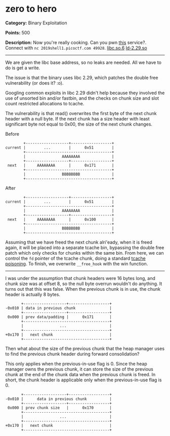 # zero to hero
**Category:** Binary Exploitation

**Points:** 500

**Description:** 
Now you're really cooking. Can you pwn [this]() service?. Connect with `nc 2019shell1.picoctf.com 49928`. [libc.so.6]() [ld-2.29.so]()

----------

We are given the libc base address, so no leaks are needed. All we have to do is get a write.

The issue is that the binary uses libc 2.29, which patches the double free vulnerability (or does it? :o).

Googling common exploits in libc 2.29 didn't help because they involved the use of unsorted bin and/or fastbin, and the checks on chunk size and slot count restricted allocations to tcache.

The vulnerability is that read() overwrites the first byte of the next chunk header with a null byte. If the next chunk has a size header with least significant byte not equal to 0x00, the size of the next chunk changes. 

Before
```
        +-------------------+------------------+
current |        ...        |      0x51        |
        +--------------------------------------+
        |                AAAAAAAA              |
        +-------------------+------------------+
 next   |     AAAAAAAA      |      0x171       |
        +--------------------------------------+
        |                BBBBBBBB              |
        +--------------------------------------+
```

After
```
        +-------------------+------------------+
current |        ...        |      0x51        |
        +--------------------------------------+
        |                AAAAAAAA              |
        +-------------------+------------------+
 next   |     AAAAAAAA      |      0x100       |
        +--------------------------------------+
        |                BBBBBBBB              |
        +--------------------------------------+
```

Assuming that we have freed the next chunk alri'eady, when it is freed again, it will be placed into a separate tcache bin, bypassing the double free patch which only checks for chunks within the same bin. From here, we can control the `fd` pointer of the tcache chunk, doing a standard [tcache poisoning](https://github.com/shellphish/how2heap/blob/master/glibc_2.26/tcache_poisoning.c). To finish, we overwrite `__free_hook` with the win function.

------------

I was under the assumption that chunk headers were 16 bytes long, and chunk size was at offset 8, so the null byte overrun wouldn't do anything. It turns out that this was false. When the previous chunk is in use, the chunk header is actually 8 bytes.

```
       +-------------------+------------------+
-0x010 | data in previous chunk               |
       +-------------------+------------------+
 0x000 | prev data/padding |      0x171       |
       +--------------------------------------+
       |                ...                   |
	   +--------------------------------------+
+0x170 |   next chunk                         |
       +--------------------------------------+
```

Then what about the size of the previous chunk that the heap manager uses to find the previous chunk header during forward consolidation?

This only applies when the previous-in-use flag is 0.
Since the heap manager owns the previous chunk, it can store the size of the previous chunk at the end of the chunk data when the previous chunk is freed.
In short, the chunk header is applicable only when the previous-in-use flag is 0.

```
       +-------------------+------------------+
-0x010 |      data in previous chunk          |
       +-------------------+------------------+
 0x000 | prev chunk size   |      0x170       |
       +--------------------------------------+
       |                ...                   |
	   +--------------------------------------+
+0x170 |   next chunk                         |
       +--------------------------------------+
```